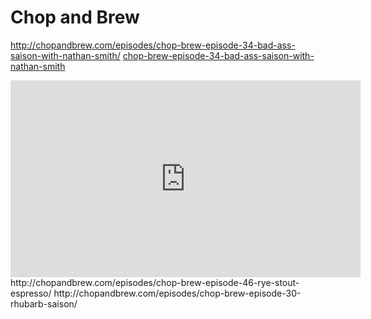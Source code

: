 <!-- TITLE: Videos --> 


# Chop and Brew
http://chopandbrew.com/episodes/chop-brew-episode-34-bad-ass-saison-with-nathan-smith/
<a id="play-video" href="#">chop-brew-episode-34-bad-ass-saison-with-nathan-smith</a><br />
<iframe width="560" height="315" src="https://www.youtube.com/embed/b2OSSTNQoQ4" frameborder="0" allowfullscreen></iframe>
http://chopandbrew.com/episodes/chop-brew-episode-46-rye-stout-espresso/
http://chopandbrew.com/episodes/chop-brew-episode-30-rhubarb-saison/
